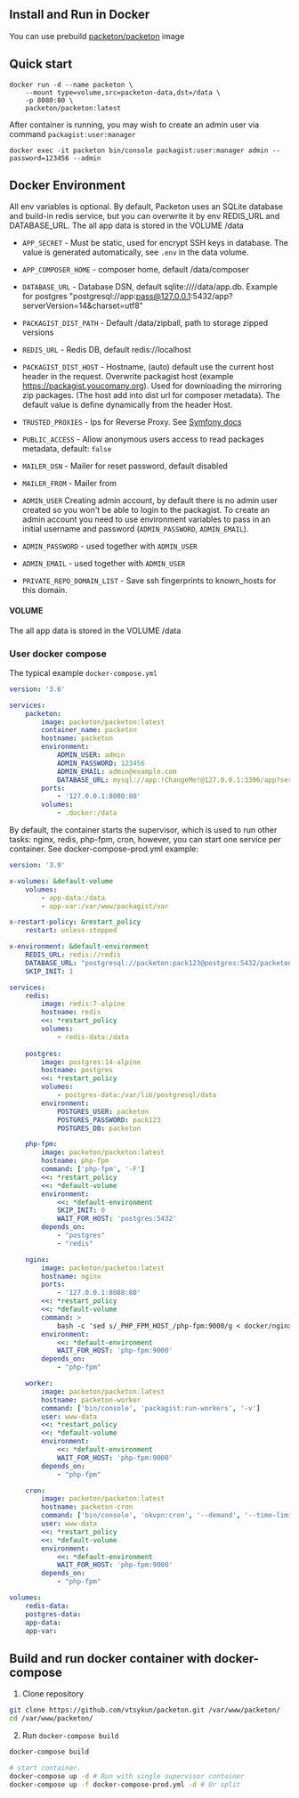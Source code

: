 Install and Run in Docker
------------------------

You can use prebuild [packeton/packeton](https://hub.docker.com/r/packeton/packeton) image

## Quick start 
```
docker run -d --name packeton \
    --mount type=volume,src=packeton-data,dst=/data \
    -p 8080:80 \
    packeton/packeton:latest
```

After container is running, you may wish to create an admin user via command `packagist:user:manager`
```
docker exec -it packeton bin/console packagist:user:manager admin --password=123456 --admin
```

## Docker Environment

All env variables is optional. By default, Packeton uses an SQLite database and build-in redis service,
but you can overwrite it by env REDIS_URL and DATABASE_URL. The all app data is stored in the VOLUME /data

- `APP_SECRET` - Must be static, used for encrypt SSH keys in database. The value is generated automatically, see `.env` in the data volume.
- `APP_COMPOSER_HOME` - composer home, default /data/composer
- `DATABASE_URL` - Database DSN, default sqlite:////data/app.db. Example for postgres "postgresql://app:pass@127.0.0.1:5432/app?serverVersion=14&charset=utf8"
- `PACKAGIST_DIST_PATH` - Default /data/zipball, path to storage zipped versions
- `REDIS_URL` - Redis DB, default redis://localhost
- `PACKAGIST_DIST_HOST` - Hostname, (auto) default use the current host header in the request.
  Overwrite packagist host (example https://packagist.youcomany.org). Used for downloading the mirroring zip packages. 
(The host add into dist url for composer metadata). The default value is define dynamically from the header Host.

- `TRUSTED_PROXIES` - Ips for Reverse Proxy. See [Symfony docs](https://symfony.com/doc/current/deployment/proxies.html)
- `PUBLIC_ACCESS` - Allow anonymous users access to read packages metadata, default: `false`
- `MAILER_DSN` - Mailer for reset password, default disabled
- `MAILER_FROM` - Mailer from
- `ADMIN_USER` Creating admin account, by default there is no admin user created so you won't be able to login to 
the packagist. To create an admin account you need to use environment variables to pass 
in an initial username and password (`ADMIN_PASSWORD`, `ADMIN_EMAIL`).
- `ADMIN_PASSWORD` - used together with `ADMIN_USER`
- `ADMIN_EMAIL` -  used together with `ADMIN_USER`
- `PRIVATE_REPO_DOMAIN_LIST` - Save ssh fingerprints to known_hosts for this domain.

#### VOLUME

The all app data is stored in the VOLUME /data

### User docker compose 

The typical example `docker-compose.yml`

```yaml
version: '3.6'

services:
    packeton:
        image: packeton/packeton:latest
        container_name: packeton
        hostname: packeton
        environment:
            ADMIN_USER: admin
            ADMIN_PASSWORD: 123456
            ADMIN_EMAIL: admin@example.com
            DATABASE_URL: mysql://app:!ChangeMe!@127.0.0.1:3306/app?serverVersion=8&charset=utf8mb4
        ports:
            - '127.0.0.1:8080:80'
        volumes:
            - .docker:/data
```

By default, the container starts the supervisor, which is used to run other tasks: 
nginx, redis, php-fpm, cron, however, you can start one service per container. 
See docker-compose-prod.yml example:

```yaml
version: '3.9'

x-volumes: &default-volume
    volumes:
        - app-data:/data
        - app-var:/var/www/packagist/var

x-restart-policy: &restart_policy
    restart: unless-stopped

x-environment: &default-environment
    REDIS_URL: redis://redis
    DATABASE_URL: "postgresql://packeton:pack123@postgres:5432/packeton?serverVersion=14&charset=utf8"
    SKIP_INIT: 1

services:
    redis:
        image: redis:7-alpine
        hostname: redis
        <<: *restart_policy
        volumes:
            - redis-data:/data
 
    postgres:
        image: postgres:14-alpine
        hostname: postgres
        <<: *restart_policy
        volumes:
            - postgres-data:/var/lib/postgresql/data
        environment:
            POSTGRES_USER: packeton
            POSTGRES_PASSWORD: pack123
            POSTGRES_DB: packeton

    php-fpm:
        image: packeton/packeton:latest
        hostname: php-fpm
        command: ['php-fpm', '-F']
        <<: *restart_policy
        <<: *default-volume
        environment:
            <<: *default-environment
            SKIP_INIT: 0
            WAIT_FOR_HOST: 'postgres:5432'
        depends_on:
            - "postgres"
            - "redis"

    nginx:
        image: packeton/packeton:latest
        hostname: nginx
        ports:
            - '127.0.0.1:8088:80'
        <<: *restart_policy
        <<: *default-volume
        command: >
            bash -c 'sed s/_PHP_FPM_HOST_/php-fpm:9000/g < docker/nginx/nginx-tpl.conf > /etc/nginx/nginx.conf && nginx'
        environment:
            <<: *default-environment
            WAIT_FOR_HOST: 'php-fpm:9000'
        depends_on:
            - "php-fpm"

    worker:
        image: packeton/packeton:latest
        hostname: packeton-worker
        command: ['bin/console', 'packagist:run-workers', '-v']
        user: www-data
        <<: *restart_policy
        <<: *default-volume
        environment:
            <<: *default-environment
            WAIT_FOR_HOST: 'php-fpm:9000'
        depends_on:
            - "php-fpm"

    cron:
        image: packeton/packeton:latest
        hostname: packeton-cron
        command: ['bin/console', 'okvpn:cron', '--demand', '--time-limit=3600']
        user: www-data
        <<: *restart_policy
        <<: *default-volume
        environment:
            <<: *default-environment
            WAIT_FOR_HOST: 'php-fpm:9000'
        depends_on:
            - "php-fpm"

volumes:
    redis-data:
    postgres-data:
    app-data:
    app-var:

```

## Build and run docker container with docker-compose

1. Clone repository

```bash
git clone https://github.com/vtsykun/packeton.git /var/www/packeton/
cd /var/www/packeton/
```

2. Run `docker-compose build`

```bash
docker-compose build

# start container.
docker-compose up -d # Run with single supervisor container 
docker-compose up -f docker-compose-prod.yml -d # Or split 
```
